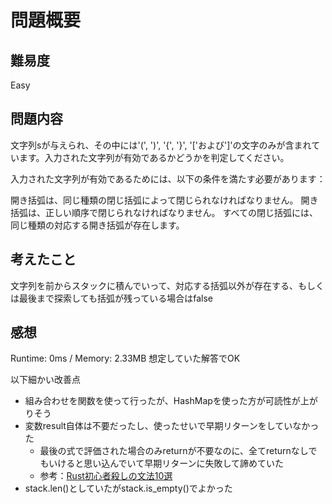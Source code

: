 # 問題概要

## 難易度

Easy

## 問題内容

文字列sが与えられ、その中には'(', ')', '{', '}', '['および']'の文字のみが含まれています。入力された文字列が有効であるかどうかを判定してください。

入力された文字列が有効であるためには、以下の条件を満たす必要があります：

開き括弧は、同じ種類の閉じ括弧によって閉じられなければなりません。
開き括弧は、正しい順序で閉じられなければなりません。
すべての閉じ括弧には、同じ種類の対応する開き括弧が存在します。

## 考えたこと

文字列を前からスタックに積んでいって、対応する括弧以外が存在する、もしくは最後まで探索しても括弧が残っている場合はfalse

## 感想
Runtime: 0ms / Memory: 2.33MB
想定していた解答でOK

以下細かい改善点
* 組み合わせを関数を使って行ったが、HashMapを使った方が可読性が上がりそう
* 変数result自体は不要だったし、使ったせいで早期リターンをしていなかった
    * 最後の式で評価された場合のみreturnが不要なのに、全てreturnなしでもいけると思い込んでいて早期リターンに失敗して諦めていた
    * 参考：[Rust初心者殺しの文法10選](https://qiita.com/muumu/items/8cdcc79fa881912adf51)
* stack.len()としていたがstack.is_empty()でよかった
